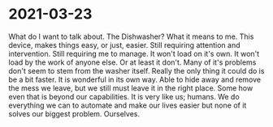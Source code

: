 # 2021-03-23

What do I want to talk about. The Dishwasher? What it means to me. This device, makes things easy, or just, easier. Still requiring attention and intervention. Still requiring me to manage. It won't load on it's own. It won't load by the work of anyone else. Or at least it don't. Many of it's problems don't seem to stem from the washer itself. Really the only thing it could do is be a bit faster. It is wonderful in its own way. Able to hide away and remove the mess we leave, but we still must leave it in the right place. Some how even that is beyond our capabilities. It is very like us; humans. We do everything we can to automate and make our lives easier but none of it solves our biggest problem. Ourselves.
